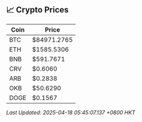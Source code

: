 ## 📈 Crypto Prices

| Coin | Price |
| ---- | ----- |
| BTC | $84971.2765 |
| ETH | $1585.5306 |
| BNB | $591.7671 |
| CRV | $0.6060 |
| ARB | $0.2838 |
| OKB | $50.6290 |
| DOGE | $0.1567 |

_Last Updated: 2025-04-18 05:45:07.137 +0800 HKT_